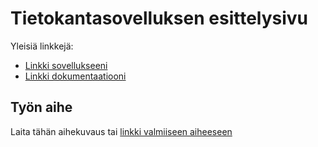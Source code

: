 # Tietokantasovelluksen esittelysivu

Yleisiä linkkejä:

* [Linkki sovellukseeni](http://momikko.users.cs.helsinki.fi/tsoha/)
* [Linkki dokumentaatiooni](https://github.com/mkmoisio/Tsoha-Muistilista/blob/master/doc/dokumentaatio.pdf)

## Työn aihe

Laita tähän aihekuvaus tai [linkki valmiiseen aiheeseen](http://advancedkittenry.github.io/suunnittelu_ja_tyoymparisto/aiheet/Pokemon-kanta.html) 
